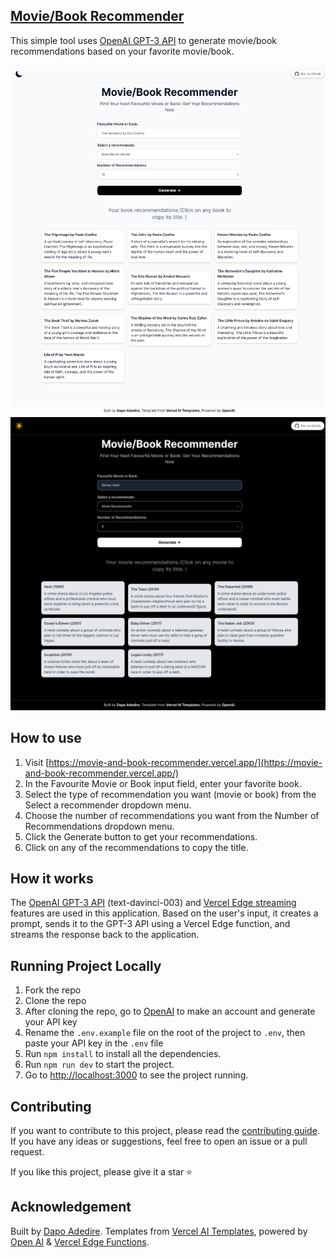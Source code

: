 ## [Movie/Book Recommender](https://movie-and-book-recommender.vercel.app/)

This simple tool uses [OpenAI GPT-3 API](https://openai.com/api/) to generate movie/book recommendations based on your favorite movie/book.

[![Movie/Book Recommender](./public/screenshot-1.png)](https://movie-and-book-recommender.vercel.app/)
[![Movie/Book Recommender](./public/screenshot-2.png)](https://movie-and-book-recommender.vercel.app/)

## How to use

1. Visit [https://movie-and-book-recommender.vercel.app/](https://movie-and-book-recommender.vercel.app/)
2. In the Favourite Movie or Book input field, enter your favorite book.
3. Select the type of recommendation you want (movie or book) from the Select a recommender dropdown menu.
4. Choose the number of recommendations you want from the Number of Recommendations dropdown menu.
5. Click the Generate button to get your recommendations.
6. Click on any of the recommendations to copy the title.

## How it works

The [OpenAI GPT-3 API](https://openai.com/api/) (text-davinci-003) and [Vercel Edge streaming](https://vercel.com/features/edge-functions) features are used in this application. Based on the user's input, it creates a prompt, sends it to the GPT-3 API using a Vercel Edge function, and streams the response back to the application.

## Running Project Locally

1. Fork the repo
2. Clone the repo
3. After cloning the repo, go to [OpenAI](https://beta.openai.com/account/api-keys) to make an account and generate your API key
4. Rename the `.env.example` file on the root of the project to `.env`, then paste your API key in the `.env` file
5. Run `npm install` to install all the dependencies.
6. Run `npm run dev` to start the project.
7. Go to [http://localhost:3000](http://localhost:3000) to see the project running.

## Contributing

If you want to contribute to this project, please read the [contributing guide](./CONTRIBUTING.md). If you have any ideas or suggestions, feel free to open an issue or a pull request.

If you like this project, please give it a star ⭐️

## Acknowledgement

Built by [Dapo Adedire](https://twitter.com/dapo_adedire).
Templates from [Vercel AI Templates](https://vercel.com/templates/ai), powered by [Open AI](https://openai.com/) & [Vercel Edge Functions](https://vercel.com).
